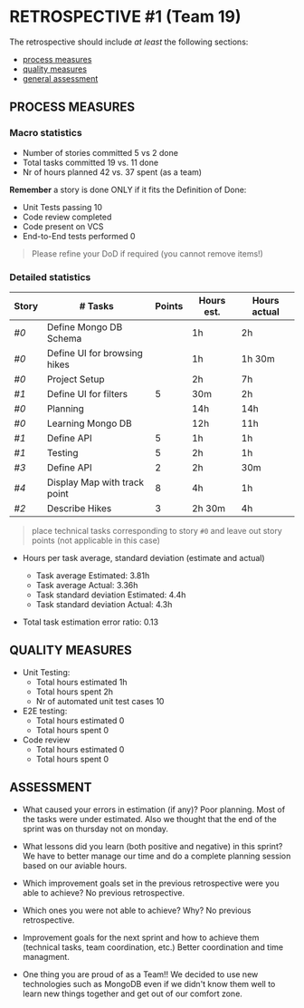 RETROSPECTIVE #1 (Team 19)
=====================================

The retrospective should include _at least_ the following
sections:

- [process measures](#process-measures)
- [quality measures](#quality-measures)
- [general assessment](#assessment)

## PROCESS MEASURES 

### Macro statistics

- Number of stories committed 5 vs 2 done 
- Total tasks committed 19 vs. 11 done 
- Nr of hours planned 42 vs. 37 spent (as a team)

**Remember** a story is done ONLY if it fits the Definition of Done:
 
- Unit Tests passing 10
- Code review completed 
- Code present on VCS
- End-to-End tests performed 0

> Please refine your DoD if required (you cannot remove items!) 

### Detailed statistics

| Story  | # Tasks | Points | Hours est. | Hours actual |
|--------|---------|--------|------------|--------------|
| _#0_   | Define Mongo DB Schema        |       |  1h          |     2h         |
| _#0_   | Define UI for browsing hikes  |       | 1h           |        1h 30m      |
| _#0_   | Project Setup                 |       | 2h           |     7h         |
| _#1_   | Define UI for filters         |   5    |  30m          |      2h        |
| _#0_   | Planning                      |       |    14h       |        14h      |
| _#0_   | Learning Mongo DB             |       |     12h       |         11h     |
| _#1_   | Define API                    |   5    |     1h    |      1h        |
| _#1_   | Testing                       |    5   |    2h        |    1h          |
| _#3_   | Define API                    |    2   |     2h       |      30m        |
| _#4_   | Display Map with track point  |   8    |    4h        |       1h   |
| _#2_   | Describe Hikes                |   3    |      2h 30m      |     4h         |
   

> place technical tasks corresponding to story `#0` and leave out story points (not applicable in this case)

- Hours per task average, standard deviation (estimate and actual)
  - Task average Estimated: 3.81h
  - Task average Actual: 3.36h
  - Task standard deviation Estimated: 4.4h
  - Task standard deviation Actual: 4.3h

- Total task estimation error ratio: 0.13

  
## QUALITY MEASURES 

- Unit Testing:
  - Total hours estimated 1h
  - Total hours spent 2h
  - Nr of automated unit test cases 10 
- E2E testing:
  - Total hours estimated 0
  - Total hours spent 0
- Code review 
  - Total hours estimated 0
  - Total hours spent 0
  


## ASSESSMENT

- What caused your errors in estimation (if any)?
Poor planning. Most of the tasks were under estimated.
Also we thought that the end of the sprint was on thursday not on monday.

- What lessons did you learn (both positive and negative) in this sprint?
We have to better manage our time and do a complete planning session based on our aviable hours.

- Which improvement goals set in the previous retrospective were you able to achieve? 
No previous retrospective.
  
- Which ones you were not able to achieve? Why?
No previous retrospective.

- Improvement goals for the next sprint and how to achieve them (technical tasks, team coordination, etc.)
Better coordination and time managment.

- One thing you are proud of as a Team!!
We decided to use new technologies such as MongoDB even if we didn't know them well to learn new things together and get out of our comfort zone.
